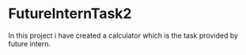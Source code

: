 # FutureInternTask2
In this project i have created a calculator which is the task provided by future intern.
